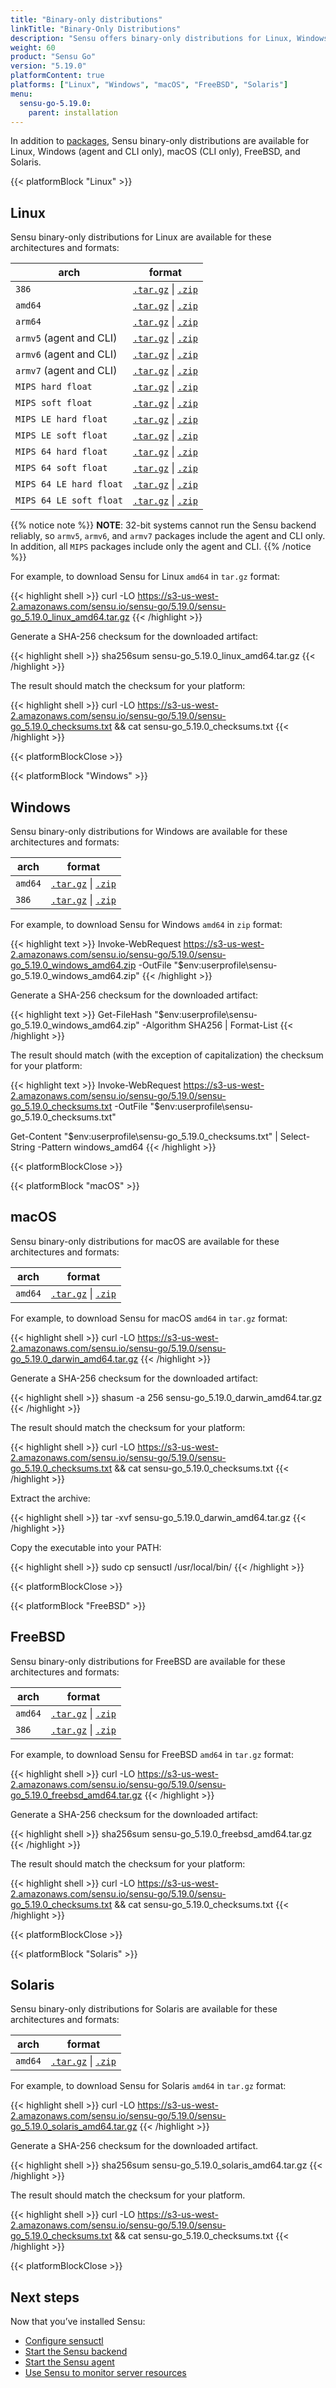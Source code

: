 ```yaml
---
title: "Binary-only distributions"
linkTitle: "Binary-Only Distributions"
description: "Sensu offers binary-only distributions for Linux, Windows, macOS, FreeBSD, and Solaris. Read this guide to learn how to download and verify Sensu binaries."
weight: 60
product: "Sensu Go"
version: "5.19.0"
platformContent: true
platforms: ["Linux", "Windows", "macOS", "FreeBSD", "Solaris"]
menu:
  sensu-go-5.19.0:
    parent: installation
---
```


In addition to [packages][1], Sensu binary-only distributions are available for Linux, Windows (agent and CLI only), macOS (CLI only), FreeBSD, and Solaris.

{{< platformBlock "Linux" >}}

## Linux

Sensu binary-only distributions for Linux are available for these architectures and formats:

| arch | format |
| --- | --- |
| `386` | [`.tar.gz`][19] \| [`.zip`][25] |
| `amd64` | [`.tar.gz`][14] \| [`.zip`][20] |
| `arm64` | [`.tar.gz`][15] \| [`.zip`][21]
| `armv5` (agent and CLI) | [`.tar.gz`][16] \| [`.zip`][22] |
| `armv6` (agent and CLI) | [`.tar.gz`][17] \| [`.zip`][23] |
| `armv7` (agent and CLI) | [`.tar.gz`][18] \| [`.zip`][24] |
| `MIPS hard float` | [`.tar.gz`][38] \| [`.zip`][39] |
| `MIPS soft float` | [`.tar.gz`][40] \| [`.zip`][41] |
| `MIPS LE hard float` | [`.tar.gz`][42] \| [`.zip`][43] |
| `MIPS LE soft float` | [`.tar.gz`][44] \| [`.zip`][45] |
| `MIPS 64 hard float` | [`.tar.gz`][46] \| [`.zip`][47] |
| `MIPS 64 soft float` | [`.tar.gz`][48] \| [`.zip`][49] |
| `MIPS 64 LE hard float` | [`.tar.gz`][50] \| [`.zip`][51] |
| `MIPS 64 LE soft float` | [`.tar.gz`][52] \| [`.zip`][53] |

{{% notice note %}}
**NOTE**: 32-bit systems cannot run the Sensu backend reliably, so `armv5`, `armv6`, and `armv7` packages include the agent and CLI only.
In addition, all `MIPS` packages include only the agent and CLI.
{{% /notice %}}

For example, to download Sensu for Linux `amd64` in `tar.gz` format:

{{< highlight shell >}}
curl -LO https://s3-us-west-2.amazonaws.com/sensu.io/sensu-go/5.19.0/sensu-go_5.19.0_linux_amd64.tar.gz
{{< /highlight >}}

Generate a SHA-256 checksum for the downloaded artifact:

{{< highlight shell >}}
sha256sum sensu-go_5.19.0_linux_amd64.tar.gz
{{< /highlight >}}

The result should match the checksum for your platform:

{{< highlight shell >}}
curl -LO https://s3-us-west-2.amazonaws.com/sensu.io/sensu-go/5.19.0/sensu-go_5.19.0_checksums.txt && cat sensu-go_5.19.0_checksums.txt
{{< /highlight >}}

{{< platformBlockClose >}}

{{< platformBlock "Windows" >}}

## Windows

Sensu binary-only distributions for Windows are available for these architectures and formats:

| arch | format |
| --- | --- |
| `amd64` | [`.tar.gz`][26] \| [`.zip`][28]
| `386` | [`.tar.gz`][27] \| [`.zip`][29]

For example, to download Sensu for Windows `amd64` in `zip` format:

{{< highlight text >}}
Invoke-WebRequest https://s3-us-west-2.amazonaws.com/sensu.io/sensu-go/5.19.0/sensu-go_5.19.0_windows_amd64.zip  -OutFile "$env:userprofile\sensu-go_5.19.0_windows_amd64.zip"
{{< /highlight >}}

Generate a SHA-256 checksum for the downloaded artifact:

{{< highlight text >}}
Get-FileHash "$env:userprofile\sensu-go_5.19.0_windows_amd64.zip" -Algorithm SHA256 | Format-List
{{< /highlight >}}

The result should match (with the exception of capitalization) the checksum for your platform:

{{< highlight text >}}
Invoke-WebRequest https://s3-us-west-2.amazonaws.com/sensu.io/sensu-go/5.19.0/sensu-go_5.19.0_checksums.txt -OutFile "$env:userprofile\sensu-go_5.19.0_checksums.txt"

Get-Content "$env:userprofile\sensu-go_5.19.0_checksums.txt" | Select-String -Pattern windows_amd64
{{< /highlight >}}

{{< platformBlockClose >}}

{{< platformBlock "macOS" >}}

## macOS

Sensu binary-only distributions for macOS are available for these architectures and formats:

| arch | format |
| --- | --- |
| `amd64` | [`.tar.gz`][30] \| [`.zip`][31]

For example, to download Sensu for macOS `amd64` in `tar.gz` format:

{{< highlight shell >}}
curl -LO https://s3-us-west-2.amazonaws.com/sensu.io/sensu-go/5.19.0/sensu-go_5.19.0_darwin_amd64.tar.gz
{{< /highlight >}}

Generate a SHA-256 checksum for the downloaded artifact:

{{< highlight shell >}}
shasum -a 256 sensu-go_5.19.0_darwin_amd64.tar.gz
{{< /highlight >}}

The result should match the checksum for your platform:

{{< highlight shell >}}
curl -LO https://s3-us-west-2.amazonaws.com/sensu.io/sensu-go/5.19.0/sensu-go_5.19.0_checksums.txt && cat sensu-go_5.19.0_checksums.txt
{{< /highlight >}}

Extract the archive:

{{< highlight shell >}}
tar -xvf sensu-go_5.19.0_darwin_amd64.tar.gz
{{< /highlight >}}

Copy the executable into your PATH:

{{< highlight shell >}}
sudo cp sensuctl /usr/local/bin/
{{< /highlight >}}

{{< platformBlockClose >}}

{{< platformBlock "FreeBSD" >}}

## FreeBSD

Sensu binary-only distributions for FreeBSD are available for these architectures and formats:

| arch | format |
| --- | --- |
| `amd64` | [`.tar.gz`][32] \| [`.zip`][33]
| `386` | [`.tar.gz`][34] \| [`.zip`][35]

For example, to download Sensu for FreeBSD `amd64` in `tar.gz` format:

{{< highlight shell >}}
curl -LO https://s3-us-west-2.amazonaws.com/sensu.io/sensu-go/5.19.0/sensu-go_5.19.0_freebsd_amd64.tar.gz
{{< /highlight >}}

Generate a SHA-256 checksum for the downloaded artifact:

{{< highlight shell >}}
sha256sum sensu-go_5.19.0_freebsd_amd64.tar.gz
{{< /highlight >}}

The result should match the checksum for your platform:

{{< highlight shell >}}
curl -LO https://s3-us-west-2.amazonaws.com/sensu.io/sensu-go/5.19.0/sensu-go_5.19.0_checksums.txt && cat sensu-go_5.19.0_checksums.txt
{{< /highlight >}}

{{< platformBlockClose >}}

{{< platformBlock "Solaris" >}}

## Solaris

Sensu binary-only distributions for Solaris are available for these architectures and formats:

| arch | format |
| --- | --- |
| `amd64` | [`.tar.gz`][36] \| [`.zip`][37]

For example, to download Sensu for Solaris `amd64` in `tar.gz` format:

{{< highlight shell >}}
curl -LO https://s3-us-west-2.amazonaws.com/sensu.io/sensu-go/5.19.0/sensu-go_5.19.0_solaris_amd64.tar.gz
{{< /highlight >}}

Generate a SHA-256 checksum for the downloaded artifact.

{{< highlight shell >}}
sha256sum sensu-go_5.19.0_solaris_amd64.tar.gz
{{< /highlight >}}

The result should match the checksum for your platform.

{{< highlight shell >}}
curl -LO https://s3-us-west-2.amazonaws.com/sensu.io/sensu-go/5.19.0/sensu-go_5.19.0_checksums.txt && cat sensu-go_5.19.0_checksums.txt
{{< /highlight >}}

{{< platformBlockClose >}}

## Next steps

Now that you’ve installed Sensu:

- [Configure sensuctl][4]
- [Start the Sensu backend][2]
- [Start the Sensu agent][3]
- [Use Sensu to monitor server resources][5]

[1]: ../install-sensu/
[2]: ../../reference/backend#operation
[3]: ../../reference/agent#operation
[4]: ../../sensuctl/reference#first-time-setup
[5]: ../../guides/monitor-server-resources/
[14]: https://s3-us-west-2.amazonaws.com/sensu.io/sensu-go/5.19.0/sensu-go_5.19.0_linux_amd64.tar.gz
[15]: https://s3-us-west-2.amazonaws.com/sensu.io/sensu-go/5.19.0/sensu-go_5.19.0_linux_arm64.tar.gz
[16]: https://s3-us-west-2.amazonaws.com/sensu.io/sensu-go/5.19.0/sensu-go_5.19.0_linux_armv5.tar.gz
[17]: https://s3-us-west-2.amazonaws.com/sensu.io/sensu-go/5.19.0/sensu-go_5.19.0_linux_armv6.tar.gz
[18]: https://s3-us-west-2.amazonaws.com/sensu.io/sensu-go/5.19.0/sensu-go_5.19.0_linux_armv7.tar.gz
[19]: https://s3-us-west-2.amazonaws.com/sensu.io/sensu-go/5.19.0/sensu-go_5.19.0_linux_386.tar.gz
[20]: https://s3-us-west-2.amazonaws.com/sensu.io/sensu-go/5.19.0/sensu-go_5.19.0_linux_amd64.zip
[21]: https://s3-us-west-2.amazonaws.com/sensu.io/sensu-go/5.19.0/sensu-go_5.19.0_linux_arm64.zip
[22]: https://s3-us-west-2.amazonaws.com/sensu.io/sensu-go/5.19.0/sensu-go_5.19.0_linux_armv5.zip
[23]: https://s3-us-west-2.amazonaws.com/sensu.io/sensu-go/5.19.0/sensu-go_5.19.0_linux_armv6.zip
[24]: https://s3-us-west-2.amazonaws.com/sensu.io/sensu-go/5.19.0/sensu-go_5.19.0_linux_armv7.zip
[25]: https://s3-us-west-2.amazonaws.com/sensu.io/sensu-go/5.19.0/sensu-go_5.19.0_linux_386.zip
[26]: https://s3-us-west-2.amazonaws.com/sensu.io/sensu-go/5.19.0/sensu-go_5.19.0_windows_amd64.tar.gz
[27]: https://s3-us-west-2.amazonaws.com/sensu.io/sensu-go/5.19.0/sensu-go_5.19.0_windows_386.tar.gz
[28]: https://s3-us-west-2.amazonaws.com/sensu.io/sensu-go/5.19.0/sensu-go_5.19.0_windows_amd64.zip
[29]: https://s3-us-west-2.amazonaws.com/sensu.io/sensu-go/5.19.0/sensu-go_5.19.0_windows_386.zip
[30]: https://s3-us-west-2.amazonaws.com/sensu.io/sensu-go/5.19.0/sensu-go_5.19.0_darwin_amd64.tar.gz
[31]: https://s3-us-west-2.amazonaws.com/sensu.io/sensu-go/5.19.0/sensu-go_5.19.0_darwin_amd64.zip
[32]: https://s3-us-west-2.amazonaws.com/sensu.io/sensu-go/5.19.0/sensu-go_5.19.0_freebsd_amd64.tar.gz
[33]: https://s3-us-west-2.amazonaws.com/sensu.io/sensu-go/5.19.0/sensu-go_5.19.0_freebsd_amd64.zip
[34]: https://s3-us-west-2.amazonaws.com/sensu.io/sensu-go/5.19.0/sensu-go_5.19.0_freebsd_386.tar.gz
[35]: https://s3-us-west-2.amazonaws.com/sensu.io/sensu-go/5.19.0/sensu-go_5.19.0_freebsd_386.zip
[36]: https://s3-us-west-2.amazonaws.com/sensu.io/sensu-go/5.19.0/sensu-go_5.19.0_solaris_amd64.tar.gz
[37]: https://s3-us-west-2.amazonaws.com/sensu.io/sensu-go/5.19.0/sensu-go_5.19.0_solaris_amd64.zip
[38]: https://s3-us-west-2.amazonaws.com/sensu.io/sensu-go/5.19.0/sensu-go_5.19.0_linux_mips-hardfloat.tar.gz
[39]: https://s3-us-west-2.amazonaws.com/sensu.io/sensu-go/5.19.0/sensu-go_5.19.0_linux_mips-hardfloat.zip
[40]: https://s3-us-west-2.amazonaws.com/sensu.io/sensu-go/5.19.0/sensu-go_5.19.0_linux_mips-softfloat.tar.gz
[41]: https://s3-us-west-2.amazonaws.com/sensu.io/sensu-go/5.19.0/sensu-go_5.19.0_linux_mips-softfloat.zip
[42]: https://s3-us-west-2.amazonaws.com/sensu.io/sensu-go/5.19.0/sensu-go_5.19.0_linux_mipsle-hardfloat.tar.gz
[43]: https://s3-us-west-2.amazonaws.com/sensu.io/sensu-go/5.19.0/sensu-go_5.19.0_linux_mipsle-hardfloat.zip
[44]: https://s3-us-west-2.amazonaws.com/sensu.io/sensu-go/5.19.0/sensu-go_5.19.0_linux_mipsle-softfloat.tar.gz
[45]: https://s3-us-west-2.amazonaws.com/sensu.io/sensu-go/5.19.0/sensu-go_5.19.0_linux_mipsle-softfloat.zip
[46]: https://s3-us-west-2.amazonaws.com/sensu.io/sensu-go/5.19.0/sensu-go_5.19.0_linux_mips64-hardfloat.tar.gz
[47]: https://s3-us-west-2.amazonaws.com/sensu.io/sensu-go/5.19.0/sensu-go_5.19.0_linux_mips64-hardfloat.zip
[48]: https://s3-us-west-2.amazonaws.com/sensu.io/sensu-go/5.19.0/sensu-go_5.19.0_linux_mips64-softfloat.tar.gz
[49]: https://s3-us-west-2.amazonaws.com/sensu.io/sensu-go/5.19.0/sensu-go_5.19.0_linux_mips64-softfloat.zip
[50]: https://s3-us-west-2.amazonaws.com/sensu.io/sensu-go/5.19.0/sensu-go_5.19.0_linux_mips64le-hardfloat.tar.gz
[51]: https://s3-us-west-2.amazonaws.com/sensu.io/sensu-go/5.19.0/sensu-go_5.19.0_linux_mips64le-hardfloat.zip
[52]: https://s3-us-west-2.amazonaws.com/sensu.io/sensu-go/5.19.0/sensu-go_5.19.0_linux_mips64le-softfloat.tar.gz
[53]: https://s3-us-west-2.amazonaws.com/sensu.io/sensu-go/5.19.0/sensu-go_5.19.0_linux_mips64le-softfloat.zip
